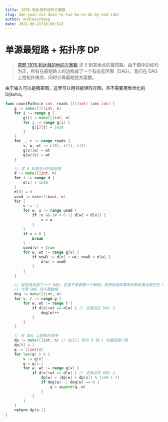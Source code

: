 ```yaml
---
title: 1976.到达目的地的方案数
slug: dan-yuan-zui-duan-lu-tuo-bu-xu-dp-by-end-i3ml
author: endlesscheng
date: 2021-08-21T16:08:51Z
---
```

# 单源最短路 + 拓扑序 DP
 
> [原题 1976.到达目的地的方案数](https://leetcode.cn/problems/number-of-ways-to-arrive-at-destination)
求 $0$ 到其余点的最短路。由于图中边权均为正，所有在最短路上的边构成了一个有向无环图（DAG）。我们在 DAG 上跑拓扑排序，同时计算最短路方案数。

由于输入可以是稠密图，这里可以用邻接矩阵存图，且不需要用堆优化的 Dijkstra。

```go
func countPaths(n int, roads [][]int) (ans int) {
	g := make([][]int, n)
	for i := range g {
		g[i] = make([]int, n)
		for j := range g[i] {
			g[i][j] = 1e18
		}
	}
	for _, r := range roads {
		v, w, wt := r[0], r[1], r[2]
		g[v][w] = wt
		g[w][v] = wt
	}

	// 求 0 到其余点的最短路
	d := make([]int, n)
	for i := range d {
		d[i] = 1e18
	}
	d[0] = 0
	used := make([]bool, n)
	for {
		v := -1
		for w, u := range used {
			if !u && (v < 0 || d[w] < d[v]) {
				v = w
			}
		}
		if v < 0 {
			break
		}
		used[v] = true
		for w, wt := range g[v] {
			if newD := d[v] + wt; newD < d[w] {
				d[w] = newD
			}
		}
	}

	// 最短路构成了一个 DAG，这里不需要建一个新图，直接根据距离来判断每条边是否在 DAG 上
	// 计算 DAG 的入度数组
	deg := make([]int, n)
	for v, r := range g {
		for w, wt := range r {
			if d[v]+wt == d[w] { // 这条边在 DAG 上
				deg[w]++
			}
		}
	}

	// 在 DAG 上跑拓扑排序
	dp := make([]int, n) // dp[i] 表示 0 到 i 的最短路个数
	dp[0] = 1
	q := []int{0}
	for len(q) > 0 {
		v := q[0]
		q = q[1:]
		for w, wt := range g[v] {
			if d[v]+wt == d[w] { // 这条边在 DAG 上
				dp[w] = (dp[w] + dp[v]) % (1e9 + 7)
				if deg[w]--; deg[w] == 0 {
					q = append(q, w)
				}
			}
		}
	}
	return dp[n-1]
}
```
